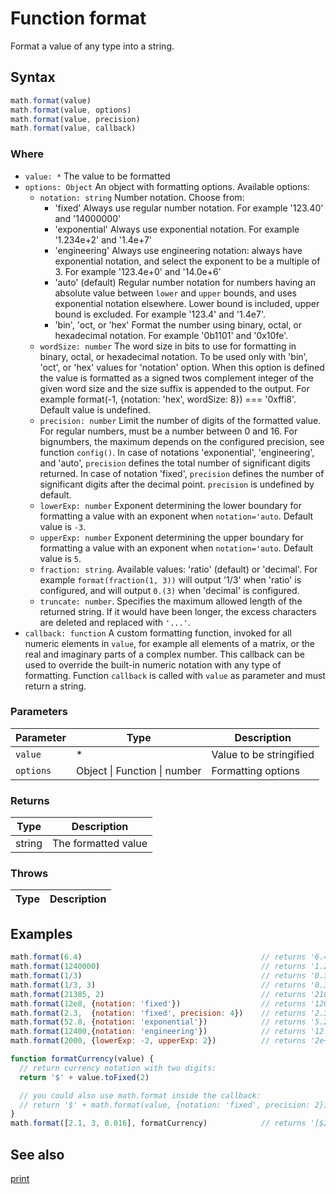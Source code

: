 <!-- Note: This file is automatically generated from source code comments. Changes made in this file will be overridden. -->

# Function format

Format a value of any type into a string.


## Syntax

```js
math.format(value)
math.format(value, options)
math.format(value, precision)
math.format(value, callback)
```

### Where

 - `value: *`
   The value to be formatted
 - `options: Object`
   An object with formatting options. Available options:
   - `notation: string`
     Number notation. Choose from:
     - 'fixed'
       Always use regular number notation.
       For example '123.40' and '14000000'
     - 'exponential'
       Always use exponential notation.
       For example '1.234e+2' and '1.4e+7'
     - 'engineering'
       Always use engineering notation: always have exponential notation,
       and select the exponent to be a multiple of 3.
       For example '123.4e+0' and '14.0e+6'
     - 'auto' (default)
       Regular number notation for numbers having an absolute value between
       `lower` and `upper` bounds, and uses exponential notation elsewhere.
       Lower bound is included, upper bound is excluded.
       For example '123.4' and '1.4e7'.
     - 'bin', 'oct, or 'hex'
       Format the number using binary, octal, or hexadecimal notation.
       For example '0b1101' and '0x10fe'.
   - `wordSize: number`
     The word size in bits to use for formatting in binary, octal, or
     hexadecimal notation. To be used only with 'bin', 'oct', or 'hex'
     values for 'notation' option. When this option is defined the value
     is formatted as a signed twos complement integer of the given word
     size and the size suffix is appended to the output.
     For example format(-1, {notation: 'hex', wordSize: 8}) === '0xffi8'.
     Default value is undefined.
   - `precision: number`
     Limit the number of digits of the formatted value.
     For regular numbers, must be a number between 0 and 16.
     For bignumbers, the maximum depends on the configured precision,
     see function `config()`.
     In case of notations 'exponential', 'engineering', and 'auto', `precision`
     defines the total number of significant digits returned.
     In case of notation 'fixed', `precision` defines the number of
     significant digits after the decimal point.
     `precision` is undefined by default.
   - `lowerExp: number`
     Exponent determining the lower boundary for formatting a value with
     an exponent when `notation='auto`. Default value is `-3`.
   - `upperExp: number`
     Exponent determining the upper boundary for formatting a value with
     an exponent when `notation='auto`. Default value is `5`.
   - `fraction: string`. Available values: 'ratio' (default) or 'decimal'.
     For example `format(fraction(1, 3))` will output '1/3' when 'ratio' is
     configured, and will output `0.(3)` when 'decimal' is configured.
   - `truncate: number`. Specifies the maximum allowed length of the
     returned string. If it would have been longer, the excess characters
     are deleted and replaced with `'...'`.
- `callback: function`
  A custom formatting function, invoked for all numeric elements in `value`,
  for example all elements of a matrix, or the real and imaginary
  parts of a complex number. This callback can be used to override the
  built-in numeric notation with any type of formatting. Function `callback`
  is called with `value` as parameter and must return a string.

### Parameters

Parameter | Type | Description
--------- | ---- | -----------
`value` | * | Value to be stringified
`options` | Object &#124; Function &#124; number | Formatting options

### Returns

Type | Description
---- | -----------
string | The formatted value


### Throws

Type | Description
---- | -----------


## Examples

```js
math.format(6.4)                                        // returns '6.4'
math.format(1240000)                                    // returns '1.24e6'
math.format(1/3)                                        // returns '0.3333333333333333'
math.format(1/3, 3)                                     // returns '0.333'
math.format(21385, 2)                                   // returns '21000'
math.format(12e8, {notation: 'fixed'})                  // returns '1200000000'
math.format(2.3,  {notation: 'fixed', precision: 4})    // returns '2.3000'
math.format(52.8, {notation: 'exponential'})            // returns '5.28e+1'
math.format(12400,{notation: 'engineering'})            // returns '12.400e+3'
math.format(2000, {lowerExp: -2, upperExp: 2})          // returns '2e+3'

function formatCurrency(value) {
  // return currency notation with two digits:
  return '$' + value.toFixed(2)

  // you could also use math.format inside the callback:
  // return '$' + math.format(value, {notation: 'fixed', precision: 2})
}
math.format([2.1, 3, 0.016], formatCurrency)            // returns '[$2.10, $3.00, $0.02]'
```


## See also

[print](print.md)
